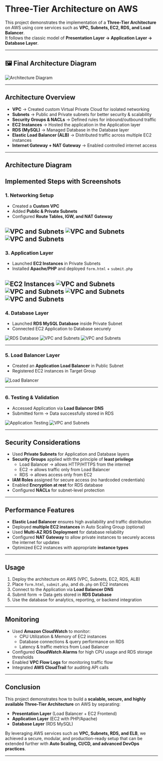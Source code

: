 # Three-Tier Architecture on AWS  

This project demonstrates the implementation of a **Three-Tier Architecture** on AWS using core services such as **VPC, Subnets, EC2, RDS, and Load Balancer**.  
It follows the classic model of **Presentation Layer → Application Layer → Database Layer**.

---
## 🖼️ Final Architecture Diagram
![Architecture Diagram](image/architecture.jpg)

---

##  Architecture Overview
- **VPC** → Created custom Virtual Private Cloud for isolated networking  
- **Subnets** → Public and Private subnets for better security & scalability  
- **Security Groups & NACLs** → Defined rules for inbound/outbound traffic  
- **EC2 Instances** → Hosted the application in the Application layer  
- **RDS (MySQL)** → Managed Database in the Database layer  
- **Elastic Load Balancer (ALB)** → Distributed traffic across multiple EC2 instances  
- **Internet Gateway + NAT Gateway** → Enabled controlled internet access  

---

## Architecture Diagram


##  Implemented Steps with Screenshots  

### 1. **Networking Setup**
- Created a **Custom VPC**
- Added **Public & Private Subnets**
- Configured **Route Tables, IGW, and NAT Gateway**

 
![VPC and Subnets](image/vpc.png)
![VPC and Subnets](image/subnets.png)
![VPC and Subnets](image/route%20table.png)
---


### 3. **Application Layer**
- Launched **EC2 Instances** in Private Subnets  
- Installed **Apache/PHP** and deployed `form.html` + `submit.php`  

  
![EC2 Instances](image/instance.png)
![VPC and Subnets](image/templates.png)
![VPC and Subnets](image/load%20balencer.png)
![VPC and Subnets](image/templates.png)
![VPC and Subnets](image/targetgroup.png)
---

### 4. **Database Layer**
- Launched **RDS MySQL Database** inside Private Subnet  
- Connected EC2 Application to Database securely  

 
![RDS Database](image/database.png)
![VPC and Subnets](image/templates.png)
![VPC and Subnets](image/subnet%20group.png)

---

### 5. **Load Balancer Layer**
- Created an **Application Load Balancer** in Public Subnet  
- Registered EC2 instances in Target Group  


![Load Balancer](image/load%20balencer.png)

---

### 6. **Testing & Validation**
- Accessed Application via **Load Balancer DNS**  
- Submitted form → Data successfully stored in RDS  

![Application Testing](image/form.png)
![VPC and Subnets](image/succusefull.png)

---


##  Security Considerations
- Used **Private Subnets** for Application and Database layers  
- **Security Groups** applied with the principle of **least privilege**  
  - Load Balancer → allows HTTP/HTTPS from the internet  
  - EC2 → allows traffic only from Load Balancer  
  - RDS → allows access only from EC2  
- **IAM Roles** assigned for secure access (no hardcoded credentials)  
- Enabled **Encryption at rest** for RDS database  
- Configured **NACLs** for subnet-level protection  

---

##  Performance Features
- **Elastic Load Balancer** ensures high availability and traffic distribution  
- Deployed **multiple EC2 instances** in Auto Scaling Group (optional)  
- Used **Multi-AZ RDS Deployment** for database reliability  
- Configured **NAT Gateway** to allow private instances to securely access the internet for updates  
- Optimized EC2 instances with appropriate **instance types**  

---

##  Usage
1. Deploy the architecture on AWS (VPC, Subnets, EC2, RDS, ALB)  
2. Place `form.html`, `submit.php`, and `db.php` on EC2 instances  
3. Connect to the Application via **Load Balancer DNS**  
4. Submit form → Data gets stored in **RDS Database**  
5. Use the database for analytics, reporting, or backend integration  

---

##  Monitoring
- Used **Amazon CloudWatch** to monitor:  
  - CPU Utilization & Memory of EC2 instances  
  - Database connections & query performance on RDS  
  - Latency & traffic metrics from Load Balancer  
- Configured **CloudWatch Alarms** for high CPU usage and RDS storage thresholds  
- Enabled **VPC Flow Logs** for monitoring traffic flow  
- Integrated **AWS CloudTrail** for auditing API calls  

---

##  Conclusion
This project demonstrates how to build a **scalable, secure, and highly available Three-Tier Architecture** on AWS by separating:  
- **Presentation Layer** (Load Balancer + EC2 Frontend)  
- **Application Layer** (EC2 with PHP/Apache)  
- **Database Layer** (RDS MySQL)  

By leveraging AWS services such as **VPC, Subnets, RDS, and ELB**, we achieved a secure, modular, and production-ready setup that can be extended further with **Auto Scaling, CI/CD, and advanced DevOps practices**.  

---

